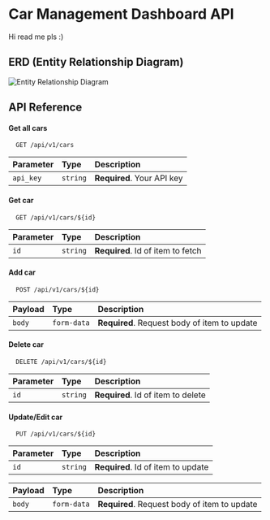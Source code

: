 
# Car Management Dashboard API
Hi read me pls :)



## ERD (Entity Relationship Diagram)

![Entity Relationship Diagram]('public/desc/Car-Management-Ch6.png')


## API Reference

#### Get all cars

```http
  GET /api/v1/cars
```

| Parameter | Type     | Description                |
| :-------- | :------- | :------------------------- |
| `api_key` | `string` | **Required**. Your API key |

#### Get car

```http
  GET /api/v1/cars/${id}
```

| Parameter | Type     | Description                       |
| :-------- | :------- | :-------------------------------- |
| `id`      | `string` | **Required**. Id of item to fetch |

#### Add car

```http
  POST /api/v1/cars/${id}
```

| Payload | Type     | Description                       |
| :-------- | :------- | :-------------------------------- |
| `body`      | `form-data` | **Required**. Request body of item to update |


#### Delete car

```http
  DELETE /api/v1/cars/${id}
```

| Parameter | Type     | Description                       |
| :-------- | :------- | :-------------------------------- |
| `id`      | `string` | **Required**. Id of item to delete |

#### Update/Edit car

```http
  PUT /api/v1/cars/${id}
```

| Parameter | Type     | Description                       |
| :-------- | :------- | :-------------------------------- |
| `id`      | `string` | **Required**. Id of item to update |

| Payload | Type     | Description                       |
| :-------- | :------- | :-------------------------------- |
| `body`      | `form-data` | **Required**. Request body of item to update |

